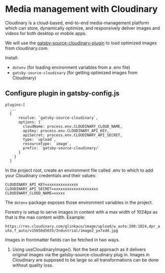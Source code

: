 # Media management with Cloudinary

Cloudinary is a cloud-based, end-to-end media-management platform which can store, dynamically optimize, and responsively deliver images and videos for both desktop or mobile apps. 

We will use the [gatsby-source-cloudinary-plugin](https://github.com/Chuloo/gatsby-source-cloudinary) to load optimized images from cloudinary.com. 

Install:

- `dotenv` (for loading environment variables from a .env file)
- `gatsby-source-cloudinary` (for getting optimized images from Cloudinary)

## Configure plugin in gatsby-config.js

```
plugins:[
  ...
  {
      resolve: `gatsby-source-cloudinary`,
      options: {
        cloudName: process.env.CLOUDINARY_CLOUD_NAME,
        apiKey: process.env.CLOUDINARY_API_KEY,
        apiSecret: process.env.CLOUDINARY_API_SECRET,
        type: `upload`,
        resourceType: `image`,
        prefix: `gatsby-source-cloudinary/` 
      }
    }
  ]
```

In the project root, create an environment file called .env to which to add your Cloudinary credentials and their values:
```
CLOUDINARY_API_KEY=xxxxxxxxxxxxxx
CLOUDINARY_API_SECRET=xxxxxxxxxxxxxxxxxxxx
CLOUDINARY_CLOUD_NAME=xxxxx
```

The `dotenv` package exposes those environment variables in the project.


Forestry is setup to serve images in content with a max width of 1024px as that is the max content width. Example:

`https://res.cloudinary.com/glinkaco/image/upload/w_auto:200:1024,dpr_auto,f_auto/v1565045655/Industrial/image2_yx7xdd.jpg`

Images in frontmatter fields can be fetched in two ways.

1. Using useCloudinaryImage(). Not the best approach as it delivers original images via the gatsby-source-cloudinary plug in. Images in Cloudinary are supposed to be large so all transformations can be done without quality loss.